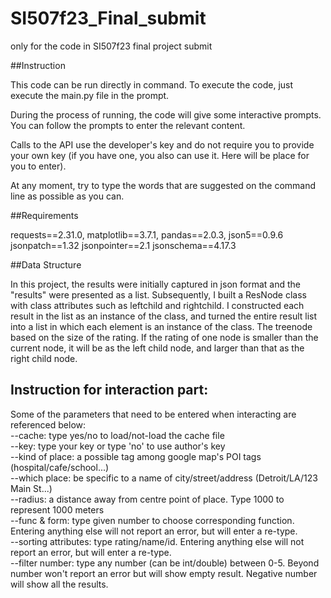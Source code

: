 # SI507f23_Final_submit
only for the code in SI507f23 final project submit<br>


##Instruction

This code can be run directly in command. To execute the code, just execute the main.py file in the prompt.<br>

During the process of running, the code will give some interactive prompts. You can follow the prompts to enter the relevant content.

Calls to the API use the developer's key and do not require you to provide your own key (if you have one, you also can use it. Here will be place for you to enter).

At any moment, try to type the words that are suggested on the command line as possible as you can.


##Requirements

requests==2.31.0, 
matplotlib==3.7.1, 
pandas==2.0.3, 
json5==0.9.6
jsonpatch==1.32
jsonpointer==2.1
jsonschema==4.17.3


##Data Structure

In this project, the results were initially captured in json format and the "results" were presented as a list. 
Subsequently, I built a ResNode class with class attributes such as leftchild and rightchild. I constructed each result in the list as an instance of the class, and turned the entire result list into a list in which each element is an instance of the class. The treenode based on the size of the rating. If the rating of one node is smaller than the current node, it will be as the left child node, and larger than that as the right child node.


## Instruction for interaction part:

Some of the parameters that need to be entered when interacting are referenced below:<br>
--cache: type yes/no to load/not-load the cache file <br>
--key: type your key or type 'no' to use author's key <br>
--kind of place: a possible tag among google map's POI tags (hospital/cafe/school...) <br>
--which place: be specific to a name of city/street/address (Detroit/LA/123 Main St...) <br>
--radius: a distance away from centre point of place. Type 1000 to represent 1000 meters <br>
--func & form: type given number to choose corresponding function. Entering anything else will not report an error, but will enter a re-type. <br>
--sorting attributes: type rating/name/id. Entering anything else will not report an error, but will enter a re-type. <br>
--filter number: type any number (can be int/double) between 0-5. Beyond number won't report an error but will show empty result. Negative number will show all the results. <br>
